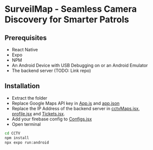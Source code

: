 # SurveilMap - Seamless Camera Discovery for Smarter Patrols

## Prerequisites

- React Native
- Expo
- NPM
- An Android Device with USB Debugging on or an Android Emulator
- The backend server (TODO: Link repo)

## Installation

- Extract the folder
- Replace Google Maps API key in [App.js](App.js) and [app.json](app.json)
- Replace the IP Address of the backend server in [cctvMaps.jsx](src/screens/cctvMaps.jsx), [profile.jsx](src/screens/profile.jsx) and [Tickets.jsx](src/screens/Tickets.jsx).
- Add your firebase config to [Configs.jsx](src/configs/Configs.jsx)
- Open terminal
```bash
cd CCTV
npm install
npx expo run:android
```
